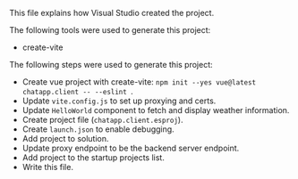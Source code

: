 This file explains how Visual Studio created the project.

The following tools were used to generate this project:
- create-vite

The following steps were used to generate this project:
- Create vue project with create-vite: `npm init --yes vue@latest chatapp.client -- --eslint `.
- Update `vite.config.js` to set up proxying and certs.
- Update `HelloWorld` component to fetch and display weather information.
- Create project file (`chatapp.client.esproj`).
- Create `launch.json` to enable debugging.
- Add project to solution.
- Update proxy endpoint to be the backend server endpoint.
- Add project to the startup projects list.
- Write this file.
